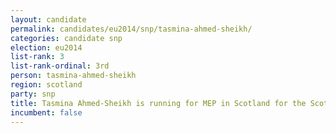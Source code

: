 ```yaml
---
layout: candidate
permalink: candidates/eu2014/snp/tasmina-ahmed-sheikh/
categories: candidate snp
election: eu2014
list-rank: 3
list-rank-ordinal: 3rd
person: tasmina-ahmed-sheikh
region: scotland
party: snp
title: Tasmina Ahmed-Sheikh is running for MEP in Scotland for the Scottish National Party
incumbent: false
---
```

